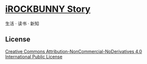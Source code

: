 # [iROCKBUNNY Story](http://story.irockbunny.com)
生活 · 读书 · 新知

## License
[Creative Commons Attribution-NonCommercial-NoDerivatives 4.0 International Public License](/LICENSE.md)